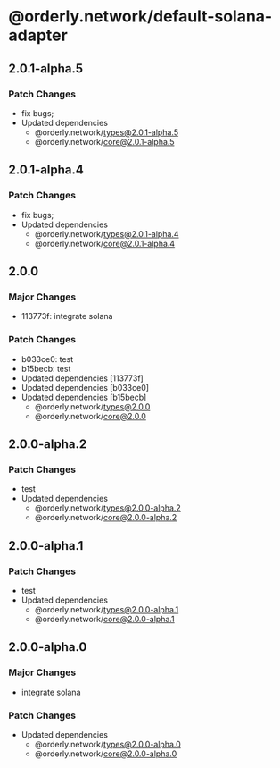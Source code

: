 # @orderly.network/default-solana-adapter

## 2.0.1-alpha.5

### Patch Changes

- fix bugs;
- Updated dependencies
  - @orderly.network/types@2.0.1-alpha.5
  - @orderly.network/core@2.0.1-alpha.5

## 2.0.1-alpha.4

### Patch Changes

- fix bugs;
- Updated dependencies
  - @orderly.network/types@2.0.1-alpha.4
  - @orderly.network/core@2.0.1-alpha.4

## 2.0.0

### Major Changes

- 113773f: integrate solana

### Patch Changes

- b033ce0: test
- b15becb: test
- Updated dependencies [113773f]
- Updated dependencies [b033ce0]
- Updated dependencies [b15becb]
  - @orderly.network/types@2.0.0
  - @orderly.network/core@2.0.0

## 2.0.0-alpha.2

### Patch Changes

- test
- Updated dependencies
  - @orderly.network/types@2.0.0-alpha.2
  - @orderly.network/core@2.0.0-alpha.2

## 2.0.0-alpha.1

### Patch Changes

- test
- Updated dependencies
  - @orderly.network/types@2.0.0-alpha.1
  - @orderly.network/core@2.0.0-alpha.1

## 2.0.0-alpha.0

### Major Changes

- integrate solana

### Patch Changes

- Updated dependencies
  - @orderly.network/types@2.0.0-alpha.0
  - @orderly.network/core@2.0.0-alpha.0
